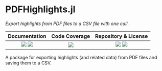 # PDFHighlights.jl

_Export highlights from PDF files to a CSV file with one call._

| __Documentation__                                                         | __Code Coverage__               | __Repository & License__                                      |
|:-------------------------------------------------------------------------:|:-------------------------------:|:-------------------------------------------------------------:|
| [![][docs-stable-img]][docs-stable-url] [![][docs-dev-img]][docs-dev-url] | [![][codecov-img]][codecov-url] | [![][github-img]][github-url] [![][license-img]][license-url] |

[docs-stable-img]: https://img.shields.io/badge/docs-stable-blue.svg
[docs-stable-url]: https://paveloom-j.github.io/PDFHighlights.jl

[docs-dev-img]: https://img.shields.io/badge/docs-dev-blue.svg
[docs-dev-url]: https://paveloom-j.github.io/PDFHighlights.jl/dev

[codecov-img]: https://codecov.io/gh/paveloom-j/PDFHighlights.jl/branch/develop/graph/badge.svg
[codecov-url]: https://codecov.io/gh/paveloom-j/PDFHighlights.jl

[github-img]: https://img.shields.io/badge/GitHub-paveloom--j%2FPDFHighlights.jl-5DA399.svg
[github-url]: https://github.com/paveloom-j/PDFHighlights.jl

[license-img]: https://img.shields.io/badge/license-MIT-5DA399.svg
[license-url]: https://github.com/paveloom-j/PDFHighlights.jl/blob/master/LICENSE.md

A package for exporting highlights (and related data) from PDF files and saving them to a CSV.
